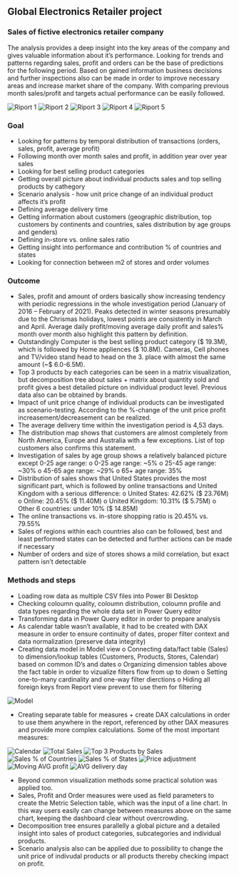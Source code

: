 ## Global Electronics Retailer project
### Sales of fictive electronics retailer company 
The analysis provides a deep insight into the key areas of the company and gives valuable information about it’s performance. Looking for trends and patterns regarding sales, profit and orders can be the base of predictions for the following period. Based on gained information business decisions and further inspections also can be made in order to improve necessary areas and increase market share of the company. With comparing previous month sales/profit and targets actual performance can be easily followed.

![Riport 1](https://github.com/user-attachments/assets/a62f82ca-19c1-45b5-8193-1d9661dfd0aa)
![Riport 2](https://github.com/user-attachments/assets/015ca823-b803-4061-a8df-0fa9cc2e1632)
![Riport 3](https://github.com/user-attachments/assets/7fb61a08-2b7c-4782-95e4-75c1ed443e35)
![Riport 4](https://github.com/user-attachments/assets/64b0c607-d994-4b6c-bb05-40e270d9161f)
![Riport 5](https://github.com/user-attachments/assets/1bd8e7e4-daa3-4db1-bac9-f0896c8b2038)
### Goal
-	Looking for patterns by temporal distribution of transactions (orders, sales, profit, average profit)
-	Following month over month sales and profit, in addition year over year sales
-	Looking for best selling product categories
-	Getting overall picture about individual products sales and top selling products by cathegory
-	Scenario analysis - how unit price change of an individual product affects it’s profit
-	Defining average delivery time
-	Getting information about customers (geographic distribution, top customers by continents and countries, sales distribution by age groups and genders)
-	Defining in-store vs. online sales ratio
-	Getting insight into performance and contribution % of countries and states
-	Looking for connection between m2 of stores and order volumes
### Outcome
-	Sales, profit and amount of orders basically show increasing tendency with periodic regressions in the whole investigation period (January of 2016 – February of 2021). Peaks detected in winter seasons presumably due to the Chrismas holidays, lowest points are consistently in March and April. Average daily profit/moving average daily profit and sales% month over month also highlight this pattern by definition.
-	Outstandingly Computer is the best selling product category ($ 19.3M), which is followed by Home appliences ($ 10.8M). Cameras, Cell phones and TV/video stand head to head on the 3. place with almost the same amount (~$ 6.0-6.5M).
-	Top 3 products by each categories can be seen in a matrix visualization, but decomposition tree about sales + matrix about quantity sold and profit gives a best detailed picture on individual product level. Previous data also can be obtained by brands.
-	Impact of unit price change of individual products can be investigated as scenario-testing. According to the %-change of the unit price profit increasement/decreasement can be realized.
-	The average delivery time within the investigation period is 4,53 days.
-	The distribution map shows that customers are almost completely from North America, Europe and Australia with a few exceptions. List of top customers also confirms this statement.
-	Investigation of sales by age group shows a relatively balanced picture except 0-25 age range:
o	0-25 age range: ~5%
o	25-45 age range: ~30%
o	45-65 age range: ~29%
o	65+ age range: 35%
-	Distribution of sales shows that United States provides the most significant part, which is followed by online transactions and United Kingdom with a serious difference:
o	United States: 42.62% ($ 23.76M)
o	Online: 20.45% ($ 11.40M)
o	United Kingdom: 10.31% ($ 5.75M)
o	Other 6 countries: under 10% ($ 14.85M)
-	The online transactions vs. in-store shopping ratio is 20.45% vs. 79.55%
-	Sales of regions within each countries also can be followed, best and least performed states can be detected and further actions can be made if necessary
-	Number of orders and size of stores shows a mild correlation, but exact pattern isn’t detectable
### Methods and steps
-	Loading row data as multiple CSV files into Power BI Desktop
-	Checking coloumn quality, coloumn distribution, coloumn profile and data types regarding the whole data set in Power Query editor
-	Transforming data in Power Query editor in order to prepare analysis
-	As calendar table wasn’t available, it had to be created with DAX measure in order to ensure continuity of dates, proper filter context and data normalization (preserve data integrity)
-	Creating data model in Model view
o	Connecting data/fact table (Sales) to dimension/lookup tables (Customers, Products, Stores, Calendar) based on common ID’s and dates
o	Organizing dimension tables above the fact table in order to vizualize filters flow from up to down
o	Setting one-to-many cardinality and one-way filter dierctions
o	Hiding all foreign keys from Report view prevent to use them for filtering

![Model](https://github.com/user-attachments/assets/0dd28f2d-aecd-4b9b-8da5-adf1fe1b03f7)
-	Creating separate table for measures + create DAX calculations in order to use them anywhere in the report, referenced by other DAX measures and provide more complex calculations. Some of the most important measures:

![Calendar](https://github.com/user-attachments/assets/2ce92f92-176b-45db-92da-0e43ed7919e6)
![Total Sales](https://github.com/user-attachments/assets/8e2aa6c9-2ed9-4b22-8978-a64fd1587ce9)
![Top 3 Products by Sales](https://github.com/user-attachments/assets/9a32440a-3e22-4dbe-b146-652db4034a7d)
![Sales % of Countries](https://github.com/user-attachments/assets/9150898a-66f0-401d-a2ba-2d4cf7e5834f)
![Sales % of States](https://github.com/user-attachments/assets/f0cecb47-28f0-4671-b843-e35f557fc57c)
![Price adjustment](https://github.com/user-attachments/assets/a367b0e3-f816-4c35-b8e8-c3e7b44c46f2)
![Moving AVG profit](https://github.com/user-attachments/assets/defba4d9-8cb0-4da1-88fa-69d71f88261a)
![AVG delivery day](https://github.com/user-attachments/assets/6b17a256-3f93-448d-85ef-7b3d403050fe)
-	Beyond common visualization methods some practical solution was applied too.
-	Sales, Profit and Order measures were used as field parameters to create the Metric Selection table, which was the input of a line chart. In this way users easily can change between measures above on the same chart, keeping the dashboard clear without overcrowding.
-	Decomposition tree ensures parallelly a global picture and a detailed insight into sales of product categories, subcategories and individual products.
-	Scenario analysis also can be applied due to possibility to change the unit price of indivudal products or all products thereby checking impact on profit.
